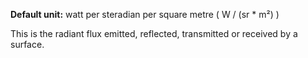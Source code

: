 **Default unit:** watt per steradian per square metre ( W / (sr * m²) )

This is the radiant flux emitted, reflected, transmitted or received by a surface.

  
